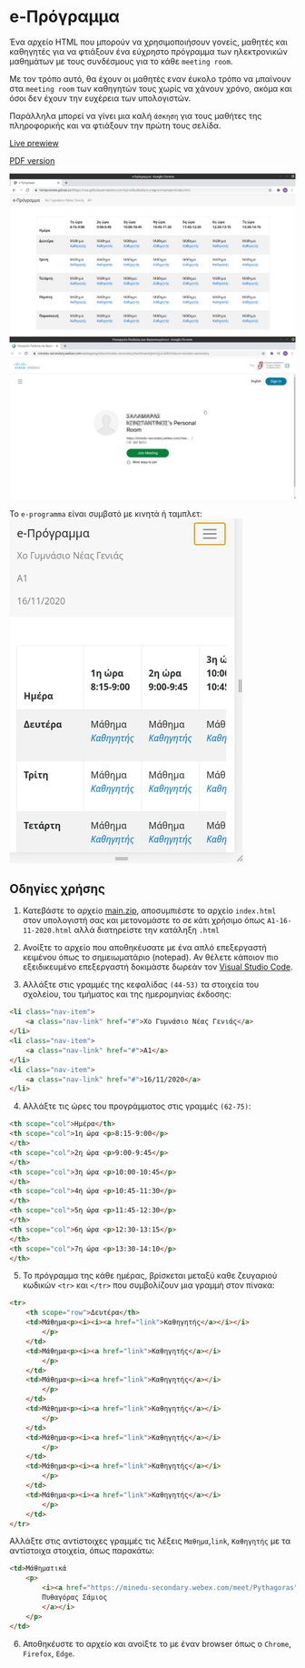 # e-Πρόγραμμα
Ένα αρχείο HTML που μπορούν να χρησιμοποιήσουν γονείς, μαθητές και καθηγητές για να φτιάξουν ένα εύχρηστο πρόγραμμα των ηλεκτρονικών μαθημάτων με τους συνδέσμους για το κάθε `meeting room`.

Με τον τρόπο αυτό, θα έχουν οι μαθητές εναν έυκολο τρόπο να μπαίνουν στα `meeting room` των καθηγητών τους χωρίς να χάνουν χρόνο, ακόμα και όσοι δεν έχουν την ευχέρεια των υπολογιστών.

 Παράλληλα μπορεί να γίνει μια καλή `άσκηση` για τους μαθήτες της πληροφορικής και να φτιάξουν την πρώτη τους σελίδα.

 [Live prewiew](https://htmlpreview.github.io/?https://raw.githubusercontent.com/SpiralOutDotEu/e-programma/main/index.html)

 [PDF version](https://github.com/SpiralOutDotEu/e-programma/blob/main/e-%CE%A0%CF%81%CF%8C%CE%B3%CF%81%CE%B1%CE%BC%CE%BC%CE%B1.pdf?raw=true)

![e-programma](https://github.com/SpiralOutDotEu/e-programma/blob/main/e-programma.png?raw=true)
![webex-sample](https://github.com/SpiralOutDotEu/e-programma/blob/main/webex-sample.jpg?raw=true)

To `e-programma` είναι συμβατό με κινητά ή ταμπλετ:
![mobile](https://github.com/SpiralOutDotEu/e-programma/blob/main/e-programma-mobile.png?raw=true)

## Οδηγίες χρήσης

1. Κατεβάστε το αρχείο [main.zip](https://github.com/SpiralOutDotEu/e-programma/archive/main.zip), αποσυμπιέστε το αρχείο `index.html` στον υπολογιστή σας και μετονομάστε το σε κάτι χρήσιμο όπως `A1-16-11-2020.html` αλλά διατηρείστε την κατάληξη `.html`

2. Ανοίξτε το αρχείο που αποθηκέυσατε με ένα απλό επεξεργαστή κειμένου όπως το σημειωματάριο (notepad). Αν θέλετε κάποιον πιο εξειδικευμένο επεξεργαστή δοκιμάστε δωρεάν τον [Visual Studio Code](https://code.visualstudio.com/).

3. Αλλάξτε στις γραμμές της κεφαλίδας `(44-53)` τα στοιχεία του σχολείου, του τμήματος και της ημερομηνίας έκδοσης:
```html
<li class="nav-item">
    <a class="nav-link" href="#">Xο Γυμνάσιο Νέας Γενιάς</a>
</li>
<li class="nav-item">
    <a class="nav-link" href="#">Α1</a>
</li>
<li class="nav-item">
    <a class="nav-link" href="#">16/11/2020</a>
</li>
```
4. Αλλάξτε τις ώρες του προγράμματος στις γραμμές `(62-75)`:
```html
<th scope="col">Ημέρα</th>
<th scope="col">1η ώρα <p>8:15-9:00</p>
</th>
<th scope="col">2η ώρα <p>9:00-9:45</p>
</th>
<th scope="col">3η ώρα <p>10:00-10:45</p>
</th>
<th scope="col">4η ώρα <p>10:45-11:30</p>
</th>
<th scope="col">5η ώρα <p>11:45-12:30</p>
</th>
<th scope="col">6η ώρα <p>12:30-13:15</p>
</th>
<th scope="col">7η ώρα <p>13:30-14:10</p>
</th>
```

5. Το πρόγραμμα της κάθε ημέρας, βρίσκεται μεταξύ καθε ζευγαριού κωδικών `<tr>` και `</tr>` που συμβολίζουν μια γραμμή στον πίνακα: 
```html
<tr>
    <th scope="row">Δευτέρα</th>
    <td>Μάθημα<p><i><i><a href="link">Καθηγητής</a></i></i>
        </p>
    </td>
    <td>Μάθημα<p><i><a href="link">Καθηγητής</a></i>
        </p>
    </td>
    <td>Μάθημα<p><i><a href="link">Καθηγητής</a></i>
        </p>
    </td>
    <td>Μάθημα<p><i><a href="link">Καθηγητής</a></i>
        </p>
    </td>
    <td>Μάθημα<p><i><a href="link">Καθηγητής</a></i>
        </p>
    </td>
    <td>Μάθημα<p><i><a href="link">Καθηγητής</a></i>
        </p>
    </td>
    <td>Μάθημα<p><i><a href="link">Καθηγητής</a></i>
        </p>
    </td>
</tr>
```
Αλλάξτε στις αντίστοιχες γραμμές τις λέξεις `Μαθημα`,`link`, `Καθηγητής` με τα αντίστοιχα στοιχεία, όπως παρακάτω:
```html
<td>Μάθηματικά
    <p>
        <i><a href="https://minedu-secondary.webex.com/meet/Pythagoras">
        Πυθαγόρας Σάμιος
        </a></i>
    </p>
</td>
```
6. Αποθηκέυστε το αρχείο και ανοίξτε το με έναν browser όπως ο `Chrome`, `Firefox`, `Edge`.



